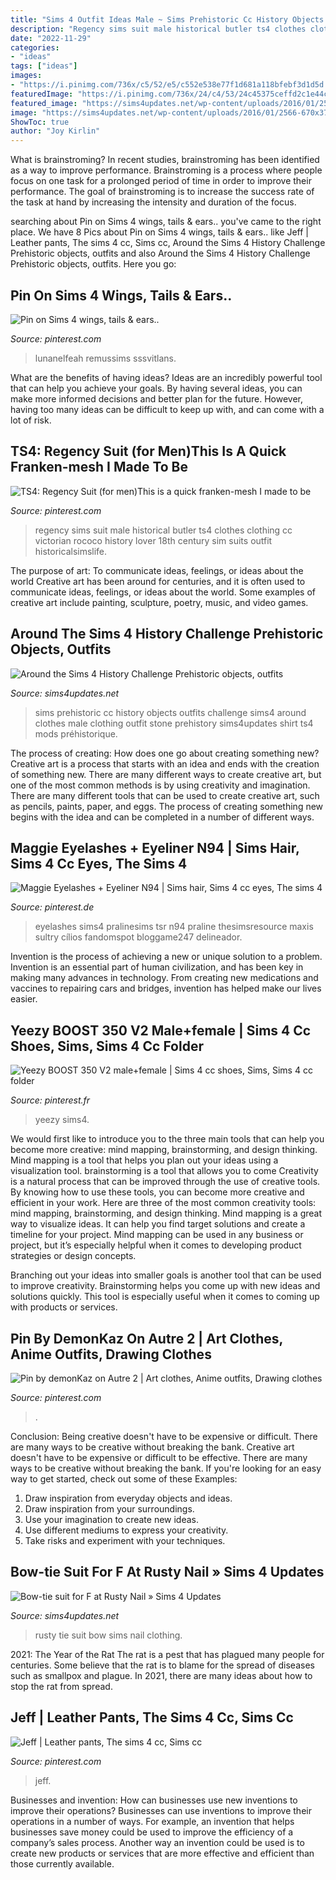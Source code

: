 ```yaml
---
title: "Sims 4 Outfit Ideas Male ~ Sims Prehistoric Cc History Objects Outfits Challenge Sims4 Around Clothes Male Clothing Outfit Stone Prehistory Sims4updates Shirt Ts4 Mods Préhistorique"
description: "Regency sims suit male historical butler ts4 clothes clothing cc victorian rococo history lover 18th century sim suits outfit historicalsimslife"
date: "2022-11-29"
categories:
- "ideas"
tags: ["ideas"]
images:
- "https://i.pinimg.com/736x/c5/52/e5/c552e538e77f1d681a118bfebf3d1d5d.jpg"
featuredImage: "https://i.pinimg.com/736x/24/c4/53/24c45375ceffd2c1e44c9b104ff3b96b--pants-mesh.jpg"
featured_image: "https://sims4updates.net/wp-content/uploads/2016/01/2566-670x370.jpg"
image: "https://sims4updates.net/wp-content/uploads/2016/01/2566-670x370.jpg"
ShowToc: true
author: "Joy Kirlin"
---
```



What is brainstroming?
In recent studies, brainstroming has been identified as a way to improve performance. Brainstroming is a process where people focus on one task for a prolonged period of time in order to improve their performance. The goal of brainstroming is to increase the success rate of the task at hand by increasing the intensity and duration of the focus.

	

		
searching about Pin on Sims 4 wings, tails &amp; ears.. you've came to the right place. We have 8 Pics about Pin on Sims 4 wings, tails &amp; ears.. like Jeff | Leather pants, The sims 4 cc, Sims cc, Around the Sims 4 History Challenge Prehistoric objects, outfits and also Around the Sims 4 History Challenge Prehistoric objects, outfits. Here you go:
		
    
## Pin On Sims 4 Wings, Tails &amp; Ears..

<img loading=lazy src="https://i.pinimg.com/736x/b9/83/6f/b9836f013db0416aee30dbf1eaa1e288.jpg" onerror="this.onerror=null;this.src='https://tse3.mm.bing.net/th?id=OIP.AkK6bwTtd-EB8NQShIzdqQHaGX&amp;pid=15.1';" alt="Pin on Sims 4 wings, tails &amp; ears..">

_Source: pinterest.com_

>lunanelfeah remussims sssvitlans. 

	

What are the benefits of having ideas?
Ideas are an incredibly powerful tool that can help you achieve your goals. By having several ideas, you can make more informed decisions and better plan for the future. However, having too many ideas can be difficult to keep up with, and can come with a lot of risk.

    
## TS4: Regency Suit (for Men)This Is A Quick Franken-mesh I Made To Be

<img loading=lazy src="https://i.pinimg.com/originals/23/d3/8e/23d38e07e88ebf9ab2c7b8236a9bf2a9.jpg" onerror="this.onerror=null;this.src='https://tse4.mm.bing.net/th?id=OIP.FXE76Mok4XGW-HRvrtklyQAAAA&amp;pid=15.1';" alt="TS4: Regency Suit (for men)This is a quick franken-mesh I made to be">

_Source: pinterest.com_

>regency sims suit male historical butler ts4 clothes clothing cc victorian rococo history lover 18th century sim suits outfit historicalsimslife. 

	

The purpose of art: To communicate ideas, feelings, or ideas about the world
Creative art has been around for centuries, and it is often used to communicate ideas, feelings, or ideas about the world. Some examples of creative art include painting, sculpture, poetry, music, and video games.

    
## Around The Sims 4 History Challenge Prehistoric Objects, Outfits

<img loading=lazy src="https://sims4updates.net/wp-content/uploads/2016/01/2566-670x370.jpg" onerror="this.onerror=null;this.src='https://tse1.mm.bing.net/th?id=OIP.zNQJq7yUrQ3j2MUKuPNSUwHaEF&amp;pid=15.1';" alt="Around the Sims 4 History Challenge Prehistoric objects, outfits">

_Source: sims4updates.net_

>sims prehistoric cc history objects outfits challenge sims4 around clothes male clothing outfit stone prehistory sims4updates shirt ts4 mods préhistorique. 

	

The process of creating: How does one go about creating something new?
Creative art is a process that starts with an idea and ends with the creation of something new. There are many different ways to create creative art, but one of the most common methods is by using creativity and imagination. There are many different tools that can be used to create creative art, such as pencils, paints, paper, and eggs. The process of creating something new begins with the idea and can be completed in a number of different ways.

    
## Maggie Eyelashes + Eyeliner N94 | Sims Hair, Sims 4 Cc Eyes, The Sims 4

<img loading=lazy src="https://i.pinimg.com/736x/94/76/d2/9476d20dc763b6e4d59c9a15f2ec3184.jpg" onerror="this.onerror=null;this.src='https://tse2.mm.bing.net/th?id=OIP.AKG0vviwEqEujpYMPqxAzwHaFj&amp;pid=15.1';" alt="Maggie Eyelashes + Eyeliner N94 | Sims hair, Sims 4 cc eyes, The sims 4">

_Source: pinterest.de_

>eyelashes sims4 pralinesims tsr n94 praline thesimsresource maxis sultry cílios fandomspot bloggame247 delineador. 

	

Invention is the process of achieving a new or unique solution to a problem. Invention is an essential part of human civilization, and has been key in making many advances in technology. From creating new medications and vaccines to repairing cars and bridges, invention has helped make our lives easier.

    
## Yeezy BOOST 350 V2 Male+female | Sims 4 Cc Shoes, Sims, Sims 4 Cc Folder

<img loading=lazy src="https://i.pinimg.com/736x/c5/52/e5/c552e538e77f1d681a118bfebf3d1d5d.jpg" onerror="this.onerror=null;this.src='https://tse3.mm.bing.net/th?id=OIP.hxY3KzyZ1IOjA8X9A1YcFwHaHE&amp;pid=15.1';" alt="Yeezy BOOST 350 V2 male+female | Sims 4 cc shoes, Sims, Sims 4 cc folder">

_Source: pinterest.fr_

>yeezy sims4. 

	

We would first like to introduce you to the three main tools that can help you become more creative: mind mapping, brainstorming, and design thinking. Mind mapping is a tool that helps you plan out your ideas using a visualization tool. brainstorming is a tool that allows you to come
Creativity is a natural process that can be improved through the use of creative tools. By knowing how to use these tools, you can become more creative and efficient in your work. Here are three of the most common creativity tools: mind mapping, brainstorming, and design thinking.
Mind mapping is a great way to visualize ideas. It can help you find target solutions and create a timeline for your project. Mind mapping can be used in any business or project, but it’s especially helpful when it comes to developing product strategies or design concepts.

Branching out your ideas into smaller goals is another tool that can be used to improve creativity. Brainstorming helps you come up with new ideas and solutions quickly. This tool is especially useful when it comes to coming up with products or services.

    
## Pin By DemonKaz On Autre 2 | Art Clothes, Anime Outfits, Drawing Clothes

<img loading=lazy src="https://i.pinimg.com/736x/86/70/80/867080f0596858ea374fce039cc24fd5.jpg" onerror="this.onerror=null;this.src='https://tse2.mm.bing.net/th?id=OIP.e08nyX52uJZYmR8DPSAaqwHaMp&amp;pid=15.1';" alt="Pin by demonKaz on Autre 2 | Art clothes, Anime outfits, Drawing clothes">

_Source: pinterest.com_

>. 

	

Conclusion: Being creative doesn't have to be expensive or difficult. There are many ways to be creative without breaking the bank.
Creative art doesn't have to be expensive or difficult to be effective. There are many ways to be creative without breaking the bank. If you're looking for an easy way to get started, check out some of these Examples: 
1. Draw inspiration from everyday objects and ideas.
2. Draw inspiration from your surroundings.
3. Use your imagination to create new ideas. 
4. Use different mediums to express your creativity.
5. Take risks and experiment with your techniques.

    
## Bow-tie Suit For F At Rusty Nail » Sims 4 Updates

<img loading=lazy src="https://sims4updates.net/wp-content/uploads/2018/11/8717-670x976.jpg" onerror="this.onerror=null;this.src='https://tse3.mm.bing.net/th?id=OIP.l6c_4MYVJufMt23GPXc6SgDNEs&amp;pid=15.1';" alt="Bow-tie suit for F at Rusty Nail » Sims 4 Updates">

_Source: sims4updates.net_

>rusty tie suit bow sims nail clothing. 

	

2021: The Year of the Rat
The rat is a pest that has plagued many people for centuries. Some believe that the rat is to blame for the spread of diseases such as smallpox and plague. In 2021, there are many ideas about how to stop the rat from spread.

    
## Jeff | Leather Pants, The Sims 4 Cc, Sims Cc

<img loading=lazy src="https://i.pinimg.com/736x/24/c4/53/24c45375ceffd2c1e44c9b104ff3b96b--pants-mesh.jpg" onerror="this.onerror=null;this.src='https://tse4.mm.bing.net/th?id=OIP.oxldqTRl7B4zGVtjykLALQHaFj&amp;pid=15.1';" alt="Jeff | Leather pants, The sims 4 cc, Sims cc">

_Source: pinterest.com_

>jeff. 

	

Businesses and invention: How can businesses use new inventions to improve their operations?
Businesses can use inventions to improve their operations in a number of ways. For example, an invention that helps businesses save money could be used to improve the efficiency of a company’s sales process. Another way an invention could be used is to create new products or services that are more effective and efficient than those currently available.

